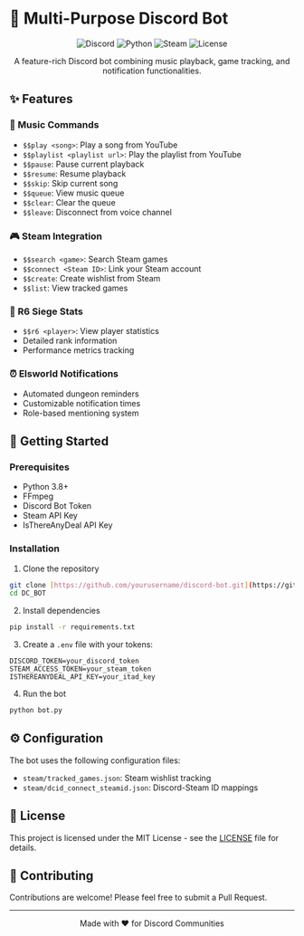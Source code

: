 # 🤖 Multi-Purpose Discord Bot

<div align="center">

![Discord](https://img.shields.io/badge/Discord-7289DA?style=for-the-badge&logo=discord&logoColor=white)
![Python](https://img.shields.io/badge/Python-3776AB?style=for-the-badge&logo=python&logoColor=white)
![Steam](https://img.shields.io/badge/Steam-000000?style=for-the-badge&logo=steam&logoColor=white)
![License](https://img.shields.io/badge/License-MIT-green.svg?style=for-the-badge)

A feature-rich Discord bot combining music playback, game tracking, and notification functionalities.

</div>

## ✨ Features

### 🎵 Music Commands
- `$$play <song>`: Play a song from YouTube
- `$$playlist <playlist url>`: Play the playlist from YouTube
- `$$pause`: Pause current playback 
- `$$resume`: Resume playback
- `$$skip`: Skip current song
- `$$queue`: View music queue
- `$$clear`: Clear the queue
- `$$leave`: Disconnect from voice channel

### 🎮 Steam Integration
- `$$search <game>`: Search Steam games
- `$$connect <Steam ID>`: Link your Steam account
- `$$create`: Create wishlist from Steam
- `$$list`: View tracked games

### 🎯 R6 Siege Stats
- `$$r6 <player>`: View player statistics
- Detailed rank information
- Performance metrics tracking

### ⏰ Elsworld Notifications
- Automated dungeon reminders
- Customizable notification times
- Role-based mentioning system

## 🚀 Getting Started

### Prerequisites
- Python 3.8+
- FFmpeg
- Discord Bot Token
- Steam API Key
- IsThereAnyDeal API Key

### Installation

1. Clone the repository
```bash
git clone [https://github.com/yourusername/discord-bot.git](https://github.com/kevin2001111/DC_BOT.git)
cd DC_BOT
```

2. Install dependencies
```bash
pip install -r requirements.txt
```

3. Create a `.env` file with your tokens:
```env
DISCORD_TOKEN=your_discord_token
STEAM_ACCESS_TOKEN=your_steam_token
ISTHEREANYDEAL_API_KEY=your_itad_key
```

4. Run the bot
```bash
python bot.py
```

## ⚙️ Configuration

The bot uses the following configuration files:
- `steam/tracked_games.json`: Steam wishlist tracking
- `steam/dcid_connect_steamid.json`: Discord-Steam ID mappings

## 📝 License

This project is licensed under the MIT License - see the [LICENSE](LICENSE) file for details.

## 🤝 Contributing

Contributions are welcome! Please feel free to submit a Pull Request.

---
<div align="center">
Made with ❤️ for Discord Communities
</div>
